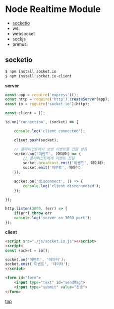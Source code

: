 # Node Realtime Module


- [socketio](#socketio)
- ws
- websocket
- sockjs
- primus



## socketio

```bash
$ npm install socket.io
$ npm install socket.io-client
```


**server**

```js
const app = require('express')();
const http = require('http').createServer(app);
const io = require('socket.io')(http);

const client = [];

io.on('connection', (socket) => {

    console.log('client connected');

    client.push(socket);

    // 클라이언트에서 보낸 이벤트를 전달 받음  
    socket.on('이벤트', (데이터) => {
        // 클라이언트에게 이벤트 전달
        socket.broadcast.emit('이벤트', 데이터);
        socket.emit('이벤트', 데이터);
    });

    socket.on('disconnect', () => {
        console.log('client disconnected');
    });

});

http.listen(3000, (err) => {
    if(err) throw err
    console.log('server on 3000 port');
});
```


**client**

```html
<script src="./js/socket.io.js"></script>
<script>
const socket = io();

socket.on('이벤트', '데이터');
socket.emit('이벤트', '데이터');
</script>

<form id="form">
    <input type="text" id="sendMsg">
    <input type="submit" value="전송">
</form>
```



[top](#)
